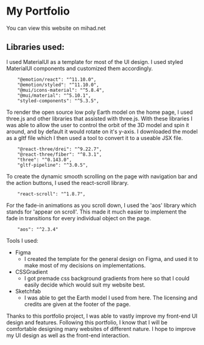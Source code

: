 # My Portfolio

You can view this website on mihad.net

## Libraries used:

I used MaterialUI as a template for most of the UI design. I used styled MaterialUI components and customized them accordingly. 
```
    "@emotion/react": "^11.10.0",
    "@emotion/styled": "^11.10.0",
    "@mui/icons-material": "^5.8.4",
    "@mui/material": "^5.10.1",
    "styled-components": "^5.3.5",
```
    
To render the open source low poly Earth model on the home page, I used three.js and other libraries that assisted with three.js. With these libraries I was able to allow the user to control the orbit of the 3D model and spin it around, and by default it would rotate on it's y-axis. I downloaded the model as a gltf file which I then used a tool to convert it to a useable JSX file.

```
    "@react-three/drei": "^9.22.7",
    "@react-three/fiber": "^8.3.1",
    "three": "^0.143.0",
    "gltf-pipeline": "^3.0.5",
```

To create the dynamic smooth scrolling on the page with navigation bar and the action buttons, I used the react-scroll library.
```
    "react-scroll": "^1.8.7",
```

For the fade-in animations as you scroll down, I used the 'aos' library which stands for 'appear on scroll'. This made it much easier to implement the fade in transitions for every individual object on the page. 
```
    "aos": "^2.3.4"
```
    
Tools I used:
- Figma
    - I created the template for the general design on Figma, and used it to make most of my decisions on implementations.
- CSSGradient
    - I got premade css background gradients from here so that I could easily decide which would suit my website best.
- Sketchfab
    - I was able to get the Earth model I used from here. The licensing and credits are given at the footer of the page.

Thanks to this portfolio project, I was able to vastly improve my front-end UI design and features. Following this portfolio, I know that I will be comfortable designing many websites of different nature. I hope to improve my UI design as well as the front-end interaction.

